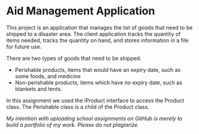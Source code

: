 # Aid Management Application

This project is an application that manages the list of goods that need to be shipped to a disaster area.
The client application tracks the quantity of items needed, tracks the quantity on hand, and stores information
in a file for future use.

There are two types of goods that need to be shipped.
  - Perishable products, items that would have an expiry date, such as some foods, and medicine
  - Non-perishable products, items which have no expiry date, such as blankets and tents.

In this assignment we used the iProduct interface to access the Product class. The Perishable class is a child of the Product class.

*My intention with uploading school assignments on GitHub is merely to build a portfolio of my work. Please do not plagiarize.*

